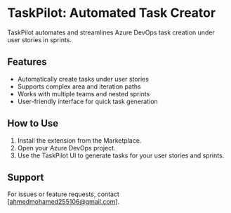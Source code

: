 # TaskPilot: Automated Task Creator

TaskPilot automates and streamlines Azure DevOps task creation under user stories in sprints.

## Features
- Automatically create tasks under user stories
- Supports complex area and iteration paths
- Works with multiple teams and nested sprints
- User-friendly interface for quick task generation

## How to Use
1. Install the extension from the Marketplace.
2. Open your Azure DevOps project.
3. Use the TaskPilot UI to generate tasks for your user stories and sprints.

## Support
For issues or feature requests, contact [ahmedmohamed255106@gmail.com].